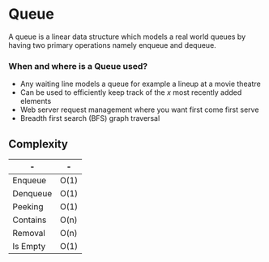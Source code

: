 ﻿# Queue
 
A queue is a linear data structure which models a real world queues by having two primary operations namely enqueue and dequeue.

### When and where is a Queue used?
- Any waiting line models a queue for example a lineup at a movie theatre
- Can be used to efficiently keep track  of the *x* most recently added elements
- Web server request management where you want first come first serve
- Breadth first search (BFS) graph traversal 

## Complexity

| - | - |
| - | - |
| Enqueue | O(1) |
| Denqueue | O(1) |
| Peeking | O(1) |
| Contains | O(n) |
| Removal | O(n) |
| Is Empty | O(1) |

